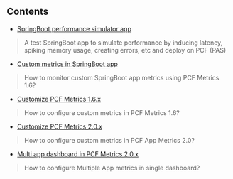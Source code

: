 ## Contents

* [SpringBoot performance simulator app](springboot-app-simulator-doc.md)
> A test SpringBoot app to simulate performance by inducing latency, spiking memory usage, creating errors, etc and deploy on PCF (PAS)

* [Custom metrics in SpringBoot app](pas-metrics/README.md)
> How to monitor custom SpringBoot app metrics using PCF Metrics 1.6?

* [Customize PCF Metrics 1.6.x](pas-metrics/customize-pcf-metrics-1-6.md)
> How to configure custom metrics in PCF Metrics 1.6?

* [Customize PCF Metrics 2.0.x](pas-metrics/customize-pcf-metrics-2-0.md)
> How to configure custom metrics in PCF App Metrics 2.0?

* [Multi app dashboard in PCF Metrics 2.0.x](pas-metrics/customize-pcf-metrics-2-0.md#how-to-configure-multiple-app-metrics-in-single-dashboard)
> How to configure Multiple App metrics in single dashboard?
